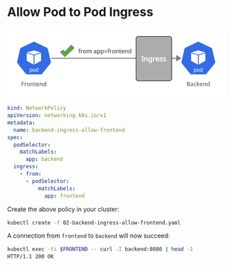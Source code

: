 # Allow Pod to Pod Ingress

![](.images/02-backend-ingress-allow-frontend.png)

``` yaml
kind: NetworkPolicy
apiVersion: networking.k8s.io/v1
metadata:
  name: backend-ingress-allow-frontend
spec:
  podSelector:
    matchLabels:
      app: backend
  ingress:
    - from:
      - podSelector:
          matchLabels:
            app: frontend
```

Create the above policy in your cluster:

``` bash
kubectl create -f 02-backend-ingress-allow-frontend.yaml
```

A connection from `frontend` to `backend` will now succeed:
``` bash
kubectl exec -ti $FRONTEND -- curl -I backend:8080 | head -1
HTTP/1.1 200 OK
```

